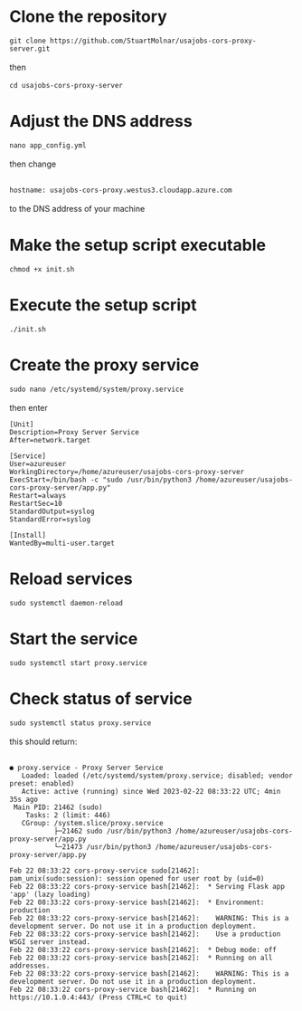 # Clone the repository
```git clone https://github.com/StuartMolnar/usajobs-cors-proxy-server.git```
<br><br>
then
<br><br>
```cd usajobs-cors-proxy-server```

# Adjust the DNS address
```nano app_config.yml```
<br><br>
then change
<br><br>

```hostname: usajobs-cors-proxy.westus3.cloudapp.azure.com```
<br><br>
to the DNS address of your machine

# Make the setup script executable
```chmod +x init.sh```

# Execute the setup script
```./init.sh```

# Create the proxy service
```sudo nano /etc/systemd/system/proxy.service```
<br><br>
then enter
<br>

``` proxy.service
[Unit]
Description=Proxy Server Service
After=network.target

[Service]
User=azureuser
WorkingDirectory=/home/azureuser/usajobs-cors-proxy-server
ExecStart=/bin/bash -c "sudo /usr/bin/python3 /home/azureuser/usajobs-cors-proxy-server/app.py"
Restart=always
RestartSec=10
StandardOutput=syslog
StandardError=syslog

[Install]
WantedBy=multi-user.target
```

# Reload services
```sudo systemctl daemon-reload```

# Start the service
```sudo systemctl start proxy.service```

# Check status of service
```sudo systemctl status proxy.service```
<br><br>
this should return:
<br><br>
``` proxy service output
● proxy.service - Proxy Server Service
   Loaded: loaded (/etc/systemd/system/proxy.service; disabled; vendor preset: enabled)
   Active: active (running) since Wed 2023-02-22 08:33:22 UTC; 4min 35s ago
 Main PID: 21462 (sudo)
    Tasks: 2 (limit: 446)
   CGroup: /system.slice/proxy.service
           ├─21462 sudo /usr/bin/python3 /home/azureuser/usajobs-cors-proxy-server/app.py
           └─21473 /usr/bin/python3 /home/azureuser/usajobs-cors-proxy-server/app.py

Feb 22 08:33:22 cors-proxy-service sudo[21462]: pam_unix(sudo:session): session opened for user root by (uid=0)
Feb 22 08:33:22 cors-proxy-service bash[21462]:  * Serving Flask app 'app' (lazy loading)
Feb 22 08:33:22 cors-proxy-service bash[21462]:  * Environment: production
Feb 22 08:33:22 cors-proxy-service bash[21462]:    WARNING: This is a development server. Do not use it in a production deployment.
Feb 22 08:33:22 cors-proxy-service bash[21462]:    Use a production WSGI server instead.
Feb 22 08:33:22 cors-proxy-service bash[21462]:  * Debug mode: off
Feb 22 08:33:22 cors-proxy-service bash[21462]:  * Running on all addresses.
Feb 22 08:33:22 cors-proxy-service bash[21462]:    WARNING: This is a development server. Do not use it in a production deployment.
Feb 22 08:33:22 cors-proxy-service bash[21462]:  * Running on https://10.1.0.4:443/ (Press CTRL+C to quit)
```